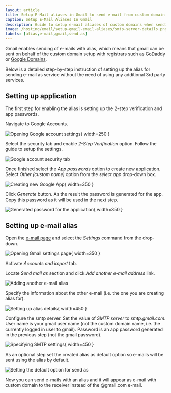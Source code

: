 ```yaml
---
layout: article
title: Setup E-Mail aliases in Gmail to send e-mail from custom domain
caption: Setup E-Mail Aliases In Gmail
description: Guide to setup e-mail aliases of custom domains when sending e-mails from Gmail
image: /hosting/email/setup-gmail-email-aliases/smtp-server-details.png
labels: [alias,e-mail,gmail,send as]
---
```

Gmail enables sending of e-mails with alias, which means that gmail can be sent on behalf of the custom domain setup with registrars such as [GoDaddy](https://godaddy.com) or [Google Domains](https://domains.google).

Below is a detailed step-by-step instruction of setting up the alias for sending e-mail as service without the need of using any additional 3rd party services.

## Setting up application

The first step for enabling the alias is setting up the 2-step verification and app passwords.

Navigate to Google Accounts.

![Opening Google account settings](google-account.png){ width=250 }

Select the security tab and enable *2-Step Verification* option. Follow the guide to setup the settings.

![Google account security tab](google-account-security.png)

Once finished select the *App passwords* option to create new application. Select *Other (custom name)* option from the *select app* drop-down box.

![Creating new Google App](create-google-app.png){ width=350 }

Click *Generate* button. As the result the password is generated for the app. Copy this password as it will be used in the next step.

![Generated password for the application](generated-app-password.png){ width=350 }

## Setting up e-mail alias

Open the [e-mail page](https://mail.google.com) and select the *Settings* command from the drop-down.

![Opening Gmail settings page](google-email-settings.png){ width=350 }

Activate *Accounts and import* tab.

Locate *Send mail as* section and click *Add another e-mail address* link.

![Adding another e-mail alias](add-another-email-address.png)

Specify the information about the other e-mail (i.e. the one you are creating alias for).

![Setting up alias details](email-address-details.png){ width=450 }

Configure the smtp server. Set the value of *SMTP server* to *smtp.gmail.com*. User name is your gmail user name (not the custom domain name, i.e. the currently logged in user to gmail). Password is an app password generated in the previous step (not the gmail password).

![Specifying SMTP settings](smtp-server-details.png){ width=450 }

As an optional step set the created alias as default option so e-mails will be sent using the alias by default.

![Setting the default option for send as](send-mail-as-default.png)

Now you can send e-mails with an alias and it will appear as e-mail with custom domain to the receiver instead of the @gmail.com e-mail.
